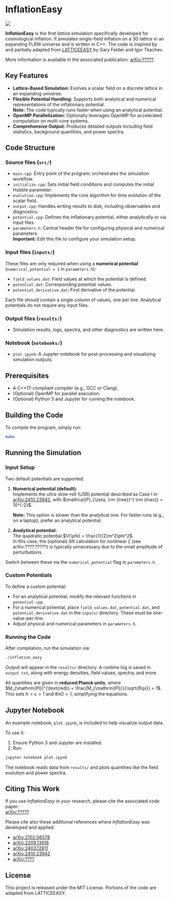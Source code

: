 
# InflationEasy

![](https://github.com/user-attachments/assets/7af3e20c-ec15-4f93-8764-85e422bbe8d7)

**InflationEasy** is the first lattice simulation specifically developed for cosmological inflation. It simulates single-field inflation on a 3D lattice in an expanding FLRW universe and is written in C++.  The code is inspired by and partially adapted from [LATTICEEASY](http://www.felderbooks.com/latticeeasy/) by Gary Felder and Igor Tkachev.

More information is available in the associated publication: [arXiv:?????](https://arxiv.org/abs/????).

## Key Features

- **Lattice-Based Simulation:** Evolves a scalar field on a discrete lattice in an expanding universe.
- **Flexible Potential Handling:** Supports both analytical and numerical representations of the inflationary potential.  
  **Note:** The code typically runs faster when using an analytical potential.
- **OpenMP Parallelization:** Optionally leverages OpenMP for accelerated computation on multi-core systems.
- **Comprehensive Output:** Produces detailed outputs including field statistics, background quantities, and power spectra.

## Code Structure

### Source files (`src/`)
- `main.cpp`: Entry point of the program; orchestrates the simulation workflow.
- `initialize.cpp`: Sets initial field conditions and computes the initial Hubble parameter.
- `evolution.cpp`: Implements the core algorithm for time evolution of the scalar field.
- `output.cpp`: Handles writing results to disk, including observables and diagnostics.
- `potential.cpp`: Defines the inflationary potential, either analytically or via input files.
- `parameters.h`: Central header file for configuring physical and numerical parameters.  
  **Important:** Edit this file to configure your simulation setup.

### Input files (`inputs/`)
These files are only required when using a **numerical potential** (`numerical_potential = 1` in `parameters.h`):

- `field_values.dat`: Field values at which the potential is defined.
- `potential.dat`: Corresponding potential values.
- `potential_derivative.dat`: First derivative of the potential.

Each file should contain a single column of values, one per line. Analytical potentials do not require any input files.

### Output files (`results/`)
- Simulation results, logs, spectra, and other diagnostics are written here.

### Notebook (`notebooks/`)
- `plot.ipynb`: A Jupyter notebook for post-processing and visualizing simulation outputs.

## Prerequisites

- A C++17-compliant compiler (e.g., GCC or Clang).
- (Optional) OpenMP for parallel execution.
- (Optional) Python 3 and Jupyter for running the notebook.

## Building the Code

To compile the program, simply run:

```bash
make
```

## Running the Simulation

### Input Setup

Two default potentials are supported:

1. **Numerical potential (default):**  
   Implements the ultra-slow-roll (USR) potential described as Case I in [arXiv:2410.23942](https://arxiv.org/abs/2410.23942), with $\mathcal{P}_{\zeta,	\rm {tree}}^{	\rm {max}} = 10^{-2}$.

   **Note:** This option is slower than the analytical one. For faster runs (e.g., on a laptop), prefer an analytical potential.

2. **Analytical potential:**  
   The quadratic potential $V(\phi) = \frac{1}{2}m^2\phi^2$.  
   In this case, the (optional) $\delta N$ calculation for nonlinear $\zeta$ (see arXiv:????.?????) is typically unnecessary due to the small amplitude of perturbations.

Switch between these via the `numerical_potential` flag in `parameters.h`.

### Custom Potentials

To define a custom potential:

- For an analytical potential, modify the relevant functions in `potential.cpp`.
- For a numerical potential, place `field_values.dat`, `potential.dat`, and `potential_derivative.dat` in the `inputs/` directory. These must be one-value-per-line.
- Adjust physical and numerical parameters in `parameters.h`.

### Running the Code

After compilation, run the simulation via:

```bash
./inflation_easy
```

Output will appear in the `results/` directory. A runtime log is saved in `output.txt`, along with energy densities, field values, spectra, and more.

All quantities are given in **reduced Planck units**, where $M_{\mathrm{Pl}}^{\text{red}} = \frac{M_{\mathrm{Pl}}}{\sqrt{8\pi}} = 1$. This sets $\hbar = c = 1$ and $8\pi G = 1$, simplifying the equations.

## Jupyter Notebook

An example notebook, `plot.ipynb`, is included to help visualize output data.

To use it:

1. Ensure Python 3 and Jupyter are installed.
2. Run:

```bash
jupyter notebook plot.ipynb
```

The notebook reads data from `results/` and plots quantities like the field evolution and power spectra.

## Citing This Work

If you use *InflationEasy* in your research, please cite the associated code paper:  
[arXiv:?????](https://arxiv.org/abs/????)

Please cite also these additional references where *InflationEasy* was developed and applied:

- [arXiv:2102.06378](https://arxiv.org/abs/2102.06378)
- [arXiv:2209.13616](https://arxiv.org/abs/2209.13616)
- [arXiv:2403.12811](https://arxiv.org/abs/2403.12811)
- [arXiv:2410.23942](https://arxiv.org/abs/2410.23942)
- [arXiv:????](https://arxiv.org/abs/????)

## License

This project is released under the MIT License. Portions of the code are adapted from LATTICEEASY.
